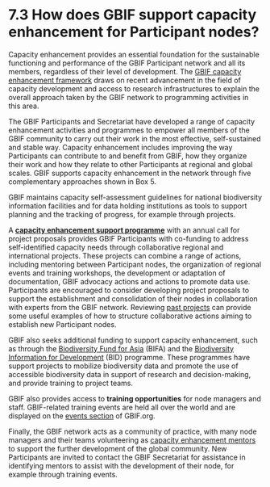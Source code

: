 # 7.3 How does GBIF support capacity enhancement for Participant nodes?

Capacity enhancement provides an essential foundation for the sustainable functioning and performance of the GBIF Participant network and all its members, regardless of their level of development. The [GBIF capacity enhancement framework](http://www.gbif.org/resource/80954) draws on recent advancement in the field of capacity development and access to research infrastructures to explain the overall approach taken by the GBIF network to programming activities in this area.  

The GBIF Participants and Secretariat have developed a range of capacity enhancement activities and programmes to empower all members of the GBIF community to carry out their work in the most effective, self-sustained and stable way. Capacity enhancement includes improving the way Participants can contribute to and benefit from GBIF, how they organize their work and how they relate to other Participants at regional and global scales. GBIF supports capacity enhancement in the network through five complementary approaches shown in Box 5.

GBIF maintains capacity self-assessment guidelines for national biodiversity information facilities and for data holding institutions as tools to support planning and the tracking of progress, for example through projects.

A [**capacity enhancement support programme**](https://www.gbif.org/programme/82219) with an annual call for project proposals provides GBIF Participants with co-funding to address self-identified capacity needs through collaborative regional and international projects. These projects can combine a range of actions, including mentoring between Participant nodes, the organization of regional events and training workshops, the development or adaptation of documentation, GBIF advocacy actions and actions to promote data use. Participants are encouraged to consider developing project proposals to support the establishment and consolidation of their nodes in collaboration with experts from the GBIF network. Reviewing [past projects](https://www.gbif.org/programme/82219/) can provide some useful examples of how to structure collaborative actions aiming to establish new Participant nodes. 

GBIF also seeks additional funding to support capacity enhancement, such as through the [Biodiversity Fund for Asia](https://www.gbif.org/programme/82629/) (BIFA) and the [Biodiversity Information for Development](https://www.gbif.org/programme/82243/) (BID) programme. These programmes have support projects to mobilize biodiversity data and promote the use of accessible biodiversity data in support of research and decision-making, and provide training to project teams. 

GBIF also provides access to **training opportunities** for node managers and staff. GBIF-related training events are held all over the world and are displayed on the [events section](https://www.gbif.org/resource/search?contentType=event) of GBIF.org. 

Finally, the GBIF network acts as a community of practice, with many node managers and their teams volunteering as [capacity enhancement mentors](https://www.gbif.org/article/5SExsCfj7UaUkMCsuc6Oec/) to support the further development of the global community. New Participants are invited to contact the GBIF Secretariat for assistance in identifying mentors to assist with the development of their node, for example through training events.